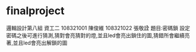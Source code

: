 # finalproject
邏輯設計第八組 資工二 108321001 陳俊維 108321022 張敬詮
題目:密碼鎖
設定密碼之後可進行猜測,猜對會亮猜對的燈,並且led會亮出鎖住的圖,猜錯所會繼續亮著,並且led會亮出解鎖的圖
